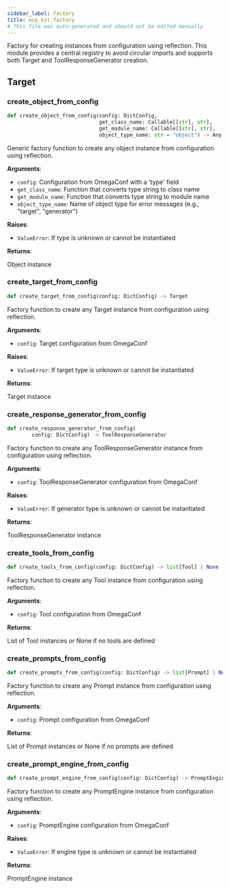 ```yaml
---
sidebar_label: factory
title: mcp_kit.factory
# This file was auto-generated and should not be edited manually
---
```


Factory for creating instances from configuration using reflection.
This module provides a central registry to avoid circular imports and supports
both Target and ToolResponseGenerator creation.

## Target

### create\_object\_from\_config

```python
def create_object_from_config(config: DictConfig,
                              get_class_name: Callable[[str], str],
                              get_module_name: Callable[[str], str],
                              object_type_name: str = "object") -> Any
```

Generic factory function to create any object instance from configuration using reflection.

**Arguments**:

- `config`: Configuration from OmegaConf with a &#x27;type&#x27; field
- `get_class_name`: Function that converts type string to class name
- `get_module_name`: Function that converts type string to module name
- `object_type_name`: Name of object type for error messages (e.g., &quot;target&quot;, &quot;generator&quot;)

**Raises**:

- `ValueError`: If type is unknown or cannot be instantiated

**Returns**:

Object instance

### create\_target\_from\_config

```python
def create_target_from_config(config: DictConfig) -> Target
```

Factory function to create any Target instance from configuration using reflection.

**Arguments**:

- `config`: Target configuration from OmegaConf

**Raises**:

- `ValueError`: If target type is unknown or cannot be instantiated

**Returns**:

Target instance

### create\_response\_generator\_from\_config

```python
def create_response_generator_from_config(
        config: DictConfig) -> ToolResponseGenerator
```

Factory function to create any ToolResponseGenerator instance from configuration using reflection.

**Arguments**:

- `config`: ToolResponseGenerator configuration from OmegaConf

**Raises**:

- `ValueError`: If generator type is unknown or cannot be instantiated

**Returns**:

ToolResponseGenerator instance

### create\_tools\_from\_config

```python
def create_tools_from_config(config: DictConfig) -> list[Tool] | None
```

Factory function to create any Tool instance from configuration using reflection.

**Arguments**:

- `config`: Tool configuration from OmegaConf

**Returns**:

List of Tool instances or None if no tools are defined

### create\_prompts\_from\_config

```python
def create_prompts_from_config(config: DictConfig) -> list[Prompt] | None
```

Factory function to create any Prompt instance from configuration using reflection.

**Arguments**:

- `config`: Prompt configuration from OmegaConf

**Returns**:

List of Prompt instances or None if no prompts are defined

### create\_prompt\_engine\_from\_config

```python
def create_prompt_engine_from_config(config: DictConfig) -> PromptEngine
```

Factory function to create any PromptEngine instance from configuration using reflection.

**Arguments**:

- `config`: PromptEngine configuration from OmegaConf

**Raises**:

- `ValueError`: If engine type is unknown or cannot be instantiated

**Returns**:

PromptEngine instance


